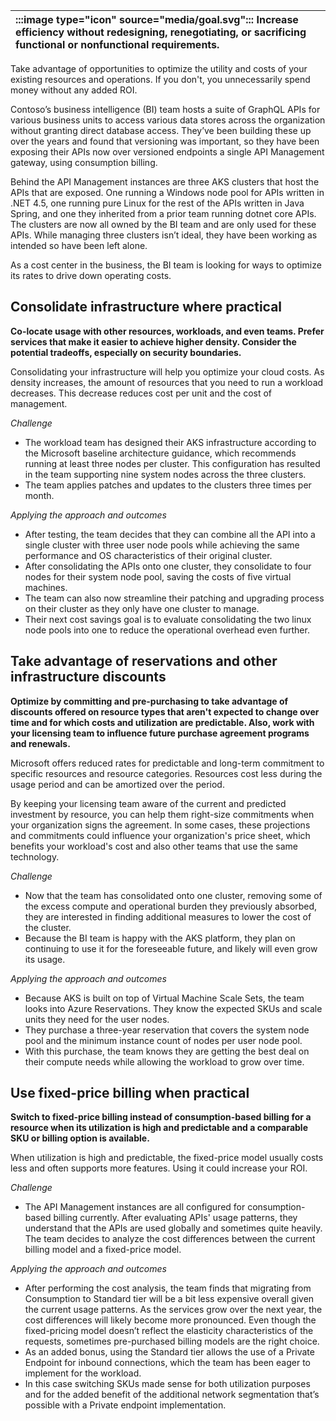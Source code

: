 | :::image type="icon" source="media/goal.svg"::: Increase efficiency without redesigning, renegotiating, or sacrificing functional or nonfunctional requirements. |
| :----------------------------------------------------------------------------------------------------------------------------- |

Take advantage of opportunities to optimize the utility and costs of your existing resources and operations. If you don't, you unnecessarily spend money without any added ROI.

Contoso’s business intelligence (BI) team hosts a suite of GraphQL APIs for various business units to access various data stores across the organization without granting direct database access. They’ve been building these up over the years and found that versioning was important, so they have been exposing their APIs now over versioned endpoints a single API Management gateway, using consumption billing. 

Behind the API Management instances are three AKS clusters that host the APIs that are exposed. One running a Windows node pool for APIs written in .NET 4.5, one running pure Linux for the rest of the APIs written in Java Spring, and one they inherited from a prior team running dotnet core APIs. The clusters are now all owned by the BI team and are only used for these APIs. While managing three clusters isn’t ideal, they have been working as intended so have been left alone. 

As a cost center in the business, the BI team is looking for ways to optimize its rates to drive down operating costs.

## Consolidate infrastructure where practical

**Co-locate usage with other resources, workloads, and even teams. Prefer services that make it easier to achieve higher density. Consider the potential tradeoffs, especially on security boundaries.**

Consolidating your infrastructure will help you optimize your cloud costs. As density increases, the amount of resources that you need to run a workload decreases. This decrease reduces cost per unit and the cost of management.

*Challenge*

- The workload team has designed their AKS infrastructure according to the Microsoft baseline architecture guidance, which recommends running at least three nodes per cluster. This configuration has resulted in the team supporting nine system nodes across the three clusters.
- The team applies patches and updates to the clusters three times per month.

*Applying the approach and outcomes*

- After testing, the team decides that they can combine all the API into a single cluster with three user node pools while achieving the same performance and OS characteristics of their original cluster.
- After consolidating the APIs onto one cluster, they consolidate to four nodes for their system node pool, saving the costs of five virtual machines.
- The team can also now streamline their patching and upgrading process on their cluster as they only have one cluster to manage.
- Their next cost savings goal is to evaluate consolidating the two linux node pools into one to reduce the operational overhead even further.

## Take advantage of reservations and other infrastructure discounts

**Optimize by committing and pre-purchasing to take advantage of discounts offered on resource types that aren't expected to change over time and for which costs and utilization are predictable. Also, work with your licensing team to influence future purchase agreement programs and renewals.**

Microsoft offers reduced rates for predictable and long-term commitment to specific resources and resource categories. Resources cost less during the usage period and can be amortized over the period.

By keeping your licensing team aware of the current and predicted investment by resource, you can help them right-size commitments when your organization signs the agreement. In some cases, these projections and commitments could influence your organization's price sheet, which benefits your workload's cost and also other teams that use the same technology.

*Challenge*

- Now that the team has consolidated onto one cluster, removing some of the excess compute and operational burden they previously absorbed, they are interested in finding additional measures to lower the cost of the cluster.
- Because the BI team is happy with the AKS platform, they plan on continuing to use it for the foreseeable future, and likely will even grow its usage.

*Applying the approach and outcomes*

- Because AKS is built on top of Virtual Machine Scale Sets, the team looks into Azure Reservations. They know the expected SKUs and scale units they need for the user nodes.
- They purchase a three-year reservation that covers the system node pool and the minimum instance count of nodes per user node pool.
- With this purchase, the team knows they are getting the best deal on their compute needs while allowing the workload to grow over time.

## Use fixed-price billing when practical

**Switch to fixed-price billing instead of consumption-based billing for a resource when its utilization is high and predictable and a comparable SKU or billing option is available.**

When utilization is high and predictable, the fixed-price model usually costs less and often supports more features. Using it could increase your ROI.

*Challenge*

- The API Management instances are all configured for consumption-based billing currently. After evaluating APIs' usage patterns, they understand that the APIs are used globally and sometimes quite heavily. The team decides to analyze the cost differences between the current billing model and a fixed-price model.

*Applying the approach and outcomes*

- After performing the cost analysis, the team finds that migrating from Consumption to Standard tier will be a bit less expensive overall given the current usage patterns. As the services grow over the next year, the cost differences will likely become more pronounced. Even though the fixed-pricing model doesn’t reflect the elasticity characteristics of the requests, sometimes pre-purchased billing models are the right choice.
- As an added bonus, using the Standard tier allows the use of a Private Endpoint for inbound connections, which the team has been eager to implement for the workload.
- In this case switching SKUs made sense for both utilization purposes and for the added benefit of the additional network segmentation that’s possible with a Private endpoint implementation.